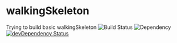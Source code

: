 walkingSkeleton
===============

Trying to build basic walkingSkeleton
![Build Status](https://travis-ci.org/Surekh/walkingSkeleton.svg?branch=master)
![Dependency](https://david-dm.org/Surekh/walkingSkeleton.png)
[![devDependency Status](https://david-dm.org/Surekh/walkingSkeleton/dev-status.svg)](https://david-dm.org/Surekh/walkingSkeleton#info=devDependencies)
